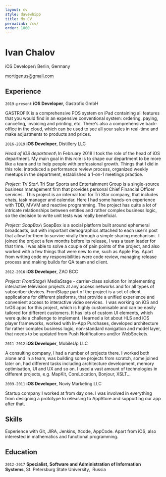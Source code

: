 ```yaml
---
layout: cv
style: davewhipp 
title: My CV
permalink: /cv/
order: 1000
---
```

# Ivan Chalov
iOS Developer\\
Berlin, Germany

<div id="webaddress">
<a href="mailto:mortigenus@gmail.com">mortigenus@gmail.com</a>
</div>

## Experience

`2019-present`
__iOS Developer__, Gastrofix GmbH


GASTROFIX is a comprehensive POS system on iPad containing all features that you would find in an expensive conventional system: ordering, paying, canceling, invoicing and printing, etc. There's also a comprehensive back-office in the cloud, which can be used to see all your sales in real-time and make adjustments to products and prices.


`2016-2019`
__iOS Developer__, Distillery LLC


_Head of iOS department_\\
In February 2018 I took the role of the head of iOS department. My main goal in this role is to shape our department to be more like a team and to help people with professional growth. Things that I did in this role: introduced a performance review process, organized weekly meetups in the department, established a 1-on-1 meetings practice.

_Project: Tri Star_\\
Tri Star Sports and Entertainment Group is a single-source business management firm that provides personal Chief Financial Officer services. 
This project is an internal tool for Tri Star company, that includes chats, task manager and calendar. Here I had some hands-on experience with TDD, MVVM and reactive programming. The project has quite a lot of intricate relationships between entities and rather complex business logic, so the decision to write unit tests was really beneficial.

_Project: SoapBox_\\
SoapBox is a social platform built around ephemeral broadcasts, but with important demographics attached to each user’s post that allow for them to survive virally through a simple sharing mechanism. 
I joined the project a few months before its release, I was a team leader for that time. I was able to solve a couple of pain points of the project, and also worked with a few things that were new to me, such as Apple Pay. Apart from writing code my responsibilities were code review, managing release process and making builds for QA team and client.


`2012-2016`
__iOS Developer__, ZAO BCC


_Project: FrontStage_\\
MediaStage - carrier-class solution for implementing interactive television projects at any access networks and for all types of subscriber devices. FrontStage part of the project is a set of client applications for different platforms, that provide a unified experience and convenient access to interactive video services. 
I was working on iOS and tvOS apps for this project, which is highly customisable and can be easily tailored for different customers. It has lots of custom UI elements, which were quite a challenge to implement. I learned a lot about HLS and iOS player frameworks, worked with In-App Purchases, developed architecture for rather complex business logic, non-standard navigation and model layer, that needs to be updated from Push Notifications and/or WebSockets.
 

`2011-2012`
__iOS Developer__, MobileUp LLC


A consulting company, I had a number of projects there. I worked both alone and in a team, was building some projects from scratch, some joined later on, had different tasks including architecture development, memory optimisation, UI and UX and so on. I used a vast amount of technologies in different projects, e.g. MapKit, CoreLocation, Bonjour, XSLT...


`2009-2011`
__iOS Developer__, Noviy Marketing LLC


Startup company I worked at from day one. I was involved in everything from designing a prototype to releasing to AppStore and supporting our app after that.

## Skills

Experience with Git, JIRA, Jenkins, Xcode, AppCode.
Apart from iOS, also interested in mathematics and functional programming.

## Education 

`2012-2017`
__Specialist, Software and Administration of Information Systems__, St. Petersburg State University, 
Russia


<!-- Last updated: November 2019 -->

